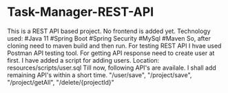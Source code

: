 # Task-Manager-REST-API

This is a REST API based project. No frontend is added yet. 
Technology used: 
#Java 11
#Spring Boot
#Spring Security
#MySql 
#Maven
So, after cloning need to maven build and then run. 
For testing REST API I hvae used Postman API testing tool. 
For getting API response need to create user at first. I have added a script for adding users. Location: resources/scripts/user.sql
Till now, following API's are availale. I shall add remaining API's within a short time.
"/user/save",
"/project/save",
"/project/getAll",
"/delete/{projectId}"

